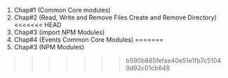 1. Chap#1  (Common Core modules)
2. Chap#2 (Read, Write and Remove Files Create and Remove Directory)
<<<<<<< HEAD
3. Chap#3 (import NPM Modules)
4. Chap#4 (Events Common Core Modules)
=======
3. Chap#3 (NPM Modules)
>>>>>>> b590b865fefae40e51e1fb7c51049d92c01cb648
